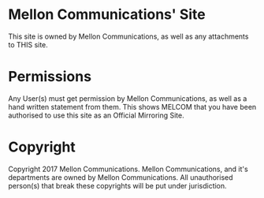 # Mellon Communications' Site
This site is owned by Mellon Communications, as well as any attachments to THIS site.

# Permissions
Any User(s) must get permission by Mellon Communications, as well as a hand written statement from them. 
This shows MELCOM that you have been authorised to use this site as an Official Mirroring Site.

# Copyright
Copyright 2017 Mellon Communications. Mellon Communications, and it's departments are owned by Mellon Communications.
All unauthorised person(s) that break these copyrights will be put under jurisdiction.
